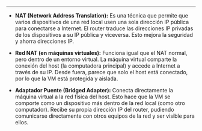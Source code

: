
---
- **NAT (Network Address Translation):** Es una técnica que permite que varios dispositivos de una red local usen una sola dirección IP pública para conectarse a Internet. El router traduce las direcciones IP privadas de los dispositivos a su IP pública y viceversa. Esto mejora la seguridad y ahorra direcciones IP.
    
- **Red NAT (en máquinas virtuales):** Funciona igual que el NAT normal, pero dentro de un entorno virtual. La máquina virtual comparte la conexión del host (la computadora principal) y accede a Internet a través de su IP. Desde fuera, parece que solo el host está conectado, por lo que la VM está protegida y aislada.
    
- **Adaptador Puente (Bridged Adapter):** Conecta directamente la máquina virtual a la red física del host. Esto hace que la VM se comporte como un dispositivo más dentro de la red local (como otro computador). Recibe su propia dirección IP del router, pudiendo comunicarse directamente con otros equipos de la red y ser visible para ellos.
